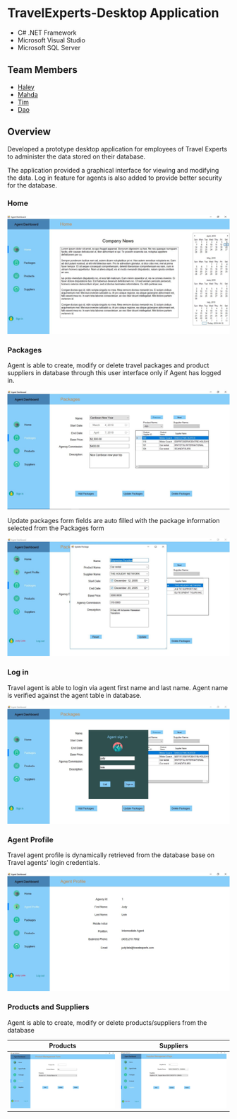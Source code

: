 # TravelExperts-Desktop Application
- C# .NET Framework
- Microsoft Visual Studio
- Microsoft SQL Server 

## Team Members
- [Haley](https://github.com/hmeh)
- [Mahda](https://github.com/mahdakazemian)
- [Tim](https://github.com/tdleslie17)
- [Dao](https://github.com/daoyzheng)

## Overview
Developed a prototype desktop application for employees of Travel Experts to administer the data stored on their database. 

The application provided a graphical interface for viewing and modifying the data. Log in feature for agents is also added to provide better security for the database.

### Home 

<img src="screenshots/home.JPG" alt="home">

### Packages
Agent is able to create, modify or delete travel packages and product suppliers in database through this user interface only if Agent has logged in. 

<img src="screenshots/packages.JPG" alt="packages">

Update packages form fields are auto filled with the package information selected from the Packages form

<img src="screenshots/update_pkg.JPG" alt="update_pakages">

### Log in 
Travel agent is able to login via agent first name and last name. Agent name is verified against the agent table in database.

<img src="screenshots/login.JPG" alt="login">

### Agent Profile
Travel agent profile is dynamically retrieved from the database base on Travel agents' login credentials.

<img src="screenshots/agent_profile.JPG" alt="agent_profile">

### Products and Suppliers
Agent is able to create, modify or delete products/suppliers from the database 

| Products | Suppliers   |
| ------------- | ------------- |
| <img src="screenshots/products.JPG" alt="products">  | <img src="screenshots/suppliers.JPG" alt="suppliers">  |
